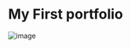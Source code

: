 # My First portfolio 
![image](https://user-images.githubusercontent.com/93023046/222944266-bd5b89aa-df27-4c12-aac5-b84e6ef0c730.png)
